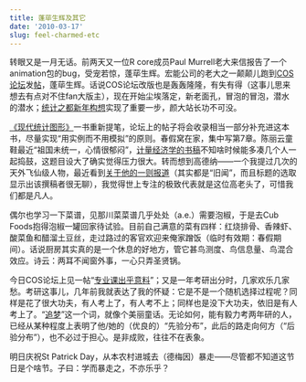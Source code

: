 ```yaml
---
title: 蓬荜生辉及其它
date: '2010-03-17'
slug: feel-charmed-etc
---
```


转眼又是一月无话。前两天又一位R core成员Paul Murrell老大来信报告了一个animation包的bug，受宠若惊，蓬荜生辉。宏能公司的老大之一颠颠儿跑到[COS论坛](https://cosx.org/cn/)发[帖](https://cosx.org/cn/topic/101091)，蓬荜生辉。话说COS论坛改版也是轰轰隆隆，有失有得（这事儿思来想去有点对不住fan大版主），现在开始尘埃落定，新老面孔，冒泡的冒泡，潜水的潜水；[统计之都新年构想](/cn/2009/12/cos-in-2010/)实现了重要一步，颜大站长功不可没。

[《现代统计图形》](/cn/publication/)一书重新提笔，论坛上的帖子将会收录相当一部分补充进这本书，尽量实现“用实例而不用模拟”的原则。春假窝在家，集中写第7章。陈丽云童鞋最近“祖国未统一，心情很郁闷”，[计量经济学的书稿](http://github.com/cloudly/Play-Econometrics-with-R)不知啥时候能多凑几个人一起捣鼓，这题目设大了确实觉得压力很大。转而想到高德纳——一个我提过几次的天外飞仙级人物，最近看到[关于他的一则报道](http://www.cnbeta.com/articles/106172.htm)（其实都是“旧闻”，而且标题的选取显示出该撰稿者很无聊），我觉得世上专注的极致代表就是这位高老头了，可惜我们都是凡人。

偶尔也学习一下菜谱，见那川菜菜谱几乎处处（a.e.）需要泡椒，于是去Cub Foods抱得泡椒一罐回家待试验。目前自己满意的菜有四样：红烧排骨、香辣虾、酸菜鱼和醋溜土豆丝，走过路过的客官欢迎来俺家蹭饭（临时有效期：春假期间）。话说厨房其实真的是一个休息的好地方，管它甚鸟测度、鸟信息量、鸟混合效应。诗云：两耳不闻窗外事，一心只弄圣贤锅。

今日COS论坛上见一帖“[专业课出乎意料](https://cosx.org/cn/topic/101092)”；又是一年考研出分时，几家欢乐几家愁。考研这事儿，几年前我就表达了我的怀疑：它是不是一个随机选择过程呢？同样是花了很大功夫，有人考上了，有人考不上；同样也是没下大功夫，依旧是有人考上了。“[追梦](http://www.iiee.cn/RecordOnline/matianyu/ygss/pic/d7.mp3)”这一个词，就像个美丽童话。无论如何，能有毅力考两年研的人，已经从某种程度上表明了他/她的（优良的）“先验分布”，此后的路走向何方（“后验分布”），也不必过于担心。是非成败，往往不在表象。

明日庆祝St Patrick Day，从本农村进城去（德梅因）暴走——尽管都不知道这节日是个啥节。子曰：学而暴走之，不亦乐乎？
